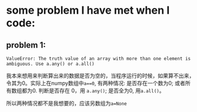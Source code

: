 # some problem I have met when I code:

## problem 1:

```
ValueError: The truth value of an array with more than one element is ambiguous. Use a.any() or a.all()

```
我本来想用来判断算出来的数据是否为空的，当程序运行的时候，如果算不出来，令其为0。实际上在numpy数组中`a==0`, 有两种情况: 是否存在一个数为0; 或者所有数组都为0.
判断是否存在 0，用 `a.any()`; 是否全为0, 用`a.all()`。

所以两种情况都不是我想要的，应该另数组为`a=None`
